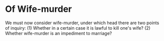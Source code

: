 # Of Wife-murder

We must now consider wife-murder, under which head there are two points of inquiry:
(1) Whether in a certain case it is lawful to kill one's wife?
(2) Whether wife-murder is an impediment to marriage?
